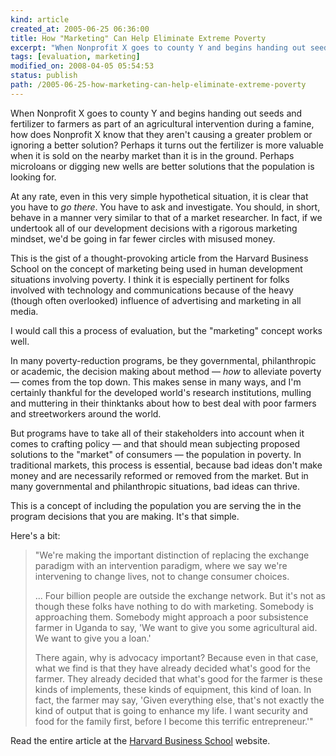 ```yaml
---
kind: article
created_at: 2005-06-25 06:36:00
title: How "Marketing" Can Help Eliminate Extreme Poverty
excerpt: "When Nonprofit X goes to county Y and begins handing out seeds and fertilizer to farmers as part of an agricultural intervention during a famine, how does Nonprofit X know that they aren't causing a greater problem or ignoring a better solution?"
tags: [evaluation, marketing]
modified_on: 2008-04-05 05:54:53
status: publish 
path: /2005-06-25-how-marketing-can-help-eliminate-extreme-poverty
---
```


When Nonprofit X goes to county Y and begins handing out seeds and fertilizer to farmers as part of an agricultural intervention during a famine, how does Nonprofit X know that they aren't causing a greater problem or ignoring a better solution? Perhaps it turns out the fertilizer is more valuable when it is sold on the nearby market than it is in the ground. Perhaps microloans or digging new wells are better solutions that the population is looking for.

At any rate, even in this very simple hypothetical situation, it is clear that you have to <em>go there</em>. You have to ask and investigate. You should, in short, behave in a manner very similar to that of a market researcher. In fact, if we undertook all of our development decisions with a rigorous marketing mindset, we'd be going in far fewer circles with misused money.

This is the gist of a thought-provoking article from the Harvard Business School on the concept of marketing being used in human development situations involving poverty. I think it is especially pertinent for folks involved with technology and communications because of the heavy (though often overlooked) influence of advertising and marketing in all media.

I would call this a process of evaluation, but the "marketing" concept works well.

In many poverty-reduction programs, be they governmental, philanthropic or academic, the decision making about method &mdash; <em>how</em> to alleviate poverty &mdash; comes from the top down. This makes sense in many ways, and I'm certainly thankful for the developed world's research institutions, mulling and muttering in their thinktanks about how to best deal with poor farmers and streetworkers around the world.

But programs have to take all of their stakeholders into account when it comes to crafting policy &mdash; and that should mean subjecting proposed solutions to the "market" of consumers &mdash; the population in poverty. In traditional markets, this process is essential, because bad ideas don't make money and are necessarily reformed or removed from the market. But in many governmental and philanthropic situations, bad ideas can thrive.

This is a concept of including the population you are serving the in the program decisions that you are making. It's that simple.

Here's a bit:



<blockquote>"We're making the important distinction of replacing the exchange paradigm with an intervention paradigm, where we say we're intervening to change lives, not to change consumer choices.

... Four billion people are outside the exchange network. But it's not as though these folks have nothing to do with marketing. Somebody is approaching them. Somebody might approach a poor subsistence farmer in Uganda to say, 'We want to give you some agricultural aid. We want to give you a loan.'

There again, why is advocacy important? Because even in that case, what we find is that they have already decided what's good for the farmer. They already decided that what's good for the farmer is these kinds of implements, these kinds of equipment, this kind of loan. In fact, the farmer may say, 'Given everything else, that's not exactly the kind of output that is going to enhance my life. I want security and food for the family first, before I become this terrific entrepreneur.'"
</blockquote>


Read the entire article at the <a href="http://hbsworkingknowledge.hbs.edu/pubitem.jhtml?id=2702&sid=0&amp;amp;amp;pid=0&amp;t=marke"> Harvard Business School</a> website.<div style="clear:both; padding-bottom: 0.25em;"></div>